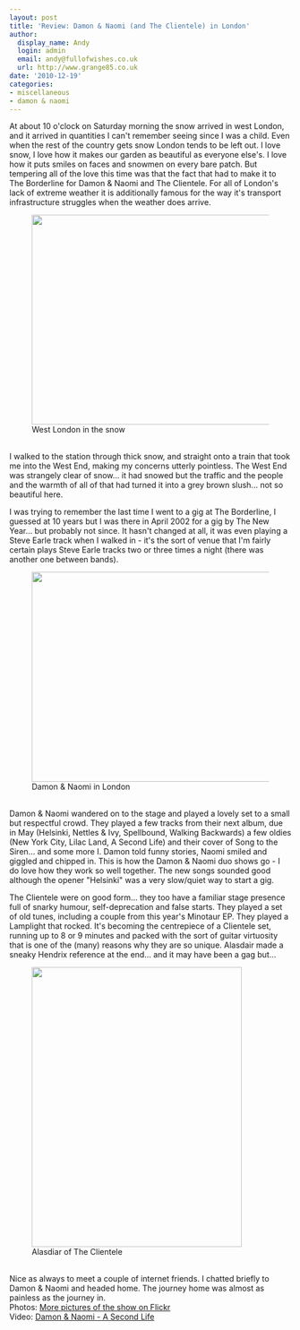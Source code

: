 ```yaml
---
layout: post
title: 'Review: Damon & Naomi (and The Clientele) in London'
author:
  display_name: Andy
  login: admin
  email: andy@fullofwishes.co.uk
  url: http://www.grange85.co.uk
date: '2010-12-19'
categories:
- miscellaneous
- damon & naomi
---
```

<p>At about 10 o'clock on Saturday morning the snow arrived in west London, and it arrived in quantities I can't remember seeing since I was a child. Even when the rest of the country gets snow London tends to be left out. I love snow, I love how it makes our garden as beautiful as everyone else's. I love how it puts smiles on faces and snowmen on every bare patch. But tempering all of the love this time was that the fact that had to make it to The Borderline for Damon & Naomi and The Clientele. For all of London's lack of extreme weather it is additionally famous for the way it's transport infrastructure struggles when the weather does arrive.<figure class="caption aligncenter"><a href="http://www.flickr.com/photos/grange85/5273036065/"><img alt="" src="https://farm6.static.flickr.com/5248/5273036065_a844724d0a.jpg" title="West London snow" width="500" height="375" /></a><figcaption class="caption-text">West London in the snow</figcaption></figure><br />
I walked to the station through thick snow, and straight onto a train that took me into the West End, making my concerns utterly pointless. The West End was strangely clear of snow... it had snowed but the traffic and the people and the warmth of all of that had turned it into a grey brown slush... not so beautiful here.</p>
<p>I was trying to remember the last time I went to a gig at The Borderline, I guessed at 10 years but I was there in April 2002 for a gig by The New Year... but probably not since. It hasn't changed at all, it was even playing a Steve Earle track when I walked in - it's the sort of venue that I'm fairly certain plays Steve Earle tracks two or three times a night (there was another one between bands).<br />
<figure class="caption aligncenter"><a href="http://www.flickr.com/photos/grange85/5273057715/"><img alt="" src="https://farm6.static.flickr.com/5010/5273057715_abb086a72e.jpg" title="Damon & Naomi in London" width="500" height="375" /></a><figcaption class="caption-text">Damon & Naomi in London</figcaption></figure><br />
Damon & Naomi wandered on to the stage and played a lovely set to a small but respectful crowd. They played a few tracks from their next album, due in May (Helsinki, Nettles & Ivy, Spellbound, Walking Backwards) a few oldies (New York City, Lilac Land, A Second Life) and their cover of Song to the Siren... and some more I. Damon told funny stories, Naomi smiled and giggled and chipped in. This is how the Damon & Naomi duo shows go - I do love how they work so well together. The new songs sounded good although the opener "Helsinki" was a very slow/quiet way to start a gig.</p>
<p>The Clientele were on good form... they too have a familiar stage presence full of snarky humour, self-deprecation and false starts. They played a set of old tunes, including a couple from this year's Minotaur EP. They played a Lamplight that rocked. It's becoming the centrepiece of a Clientele set, running up to 8 or 9 minutes and packed with the sort of guitar virtuosity that is one of the (many) reasons why they are so unique. Alasdair made a sneaky Hendrix reference at the end... and it may have been a gag but...<figure class="caption aligncenter"><a href="http://www.flickr.com/photos/grange85/5273059327/"><img alt="" src="https://farm6.static.flickr.com/5045/5273059327_04cd9dd19f.jpg" title="Alasdiar of The Clientele" width="375" height="500" /></a><figcaption class="caption-text">Alasdiar of The Clientele</figcaption></figure><br />
Nice as always to meet a couple of internet friends. I chatted briefly to Damon & Naomi and headed home. The journey home was almost as painless as the journey in.<br />
Photos: <a href="http://www.flickr.com/photos/grange85/sets/72157625629600408/with/5273059327/">More pictures of the show on Flickr</a><br />
Video: <a href="http://www.youtube.com/watch?v=HzkdjVa6pmk">Damon & Naomi - A Second Life</a><br />
<figure class="caption "><figcaption class="caption-text"></figcaption></figure></p>
